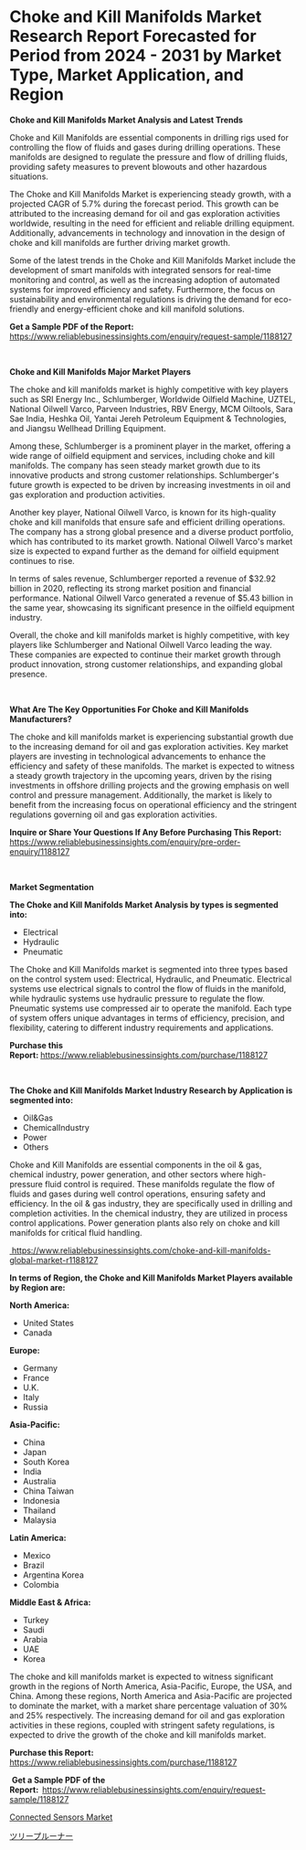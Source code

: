 <p><h1>Choke and Kill Manifolds Market Research Report Forecasted for Period from 2024 -  2031 by Market Type, Market Application, and Region</h1></p><p><strong>Choke and Kill Manifolds Market Analysis and Latest Trends</strong></p>
<p><p>Choke and Kill Manifolds are essential components in drilling rigs used for controlling the flow of fluids and gases during drilling operations. These manifolds are designed to regulate the pressure and flow of drilling fluids, providing safety measures to prevent blowouts and other hazardous situations.</p><p>The Choke and Kill Manifolds Market is experiencing steady growth, with a projected CAGR of 5.7% during the forecast period. This growth can be attributed to the increasing demand for oil and gas exploration activities worldwide, resulting in the need for efficient and reliable drilling equipment. Additionally, advancements in technology and innovation in the design of choke and kill manifolds are further driving market growth.</p><p>Some of the latest trends in the Choke and Kill Manifolds Market include the development of smart manifolds with integrated sensors for real-time monitoring and control, as well as the increasing adoption of automated systems for improved efficiency and safety. Furthermore, the focus on sustainability and environmental regulations is driving the demand for eco-friendly and energy-efficient choke and kill manifold solutions.</p></p>
<p><strong>Get a Sample PDF of the Report:&nbsp;</strong> <a href="https://www.reliablebusinessinsights.com/enquiry/request-sample/1188127">https://www.reliablebusinessinsights.com/enquiry/request-sample/1188127</a></p>
<p>&nbsp;</p>
<p><strong>Choke and Kill Manifolds Major Market Players</strong></p>
<p><p>The choke and kill manifolds market is highly competitive with key players such as SRI Energy Inc., Schlumberger, Worldwide Oilfield Machine, UZTEL, National Oilwell Varco, Parveen Industries, RBV Energy, MCM Oiltools, Sara Sae India, Heshka Oil, Yantai Jereh Petroleum Equipment & Technologies, and Jiangsu Wellhead Drilling Equipment.</p><p>Among these, Schlumberger is a prominent player in the market, offering a wide range of oilfield equipment and services, including choke and kill manifolds. The company has seen steady market growth due to its innovative products and strong customer relationships. Schlumberger's future growth is expected to be driven by increasing investments in oil and gas exploration and production activities.</p><p>Another key player, National Oilwell Varco, is known for its high-quality choke and kill manifolds that ensure safe and efficient drilling operations. The company has a strong global presence and a diverse product portfolio, which has contributed to its market growth. National Oilwell Varco's market size is expected to expand further as the demand for oilfield equipment continues to rise.</p><p>In terms of sales revenue, Schlumberger reported a revenue of $32.92 billion in 2020, reflecting its strong market position and financial performance. National Oilwell Varco generated a revenue of $5.43 billion in the same year, showcasing its significant presence in the oilfield equipment industry.</p><p>Overall, the choke and kill manifolds market is highly competitive, with key players like Schlumberger and National Oilwell Varco leading the way. These companies are expected to continue their market growth through product innovation, strong customer relationships, and expanding global presence.</p></p>
<p>&nbsp;</p>
<p><strong>What Are The Key Opportunities For Choke and Kill Manifolds Manufacturers?</strong></p>
<p><p>The choke and kill manifolds market is experiencing substantial growth due to the increasing demand for oil and gas exploration activities. Key market players are investing in technological advancements to enhance the efficiency and safety of these manifolds. The market is expected to witness a steady growth trajectory in the upcoming years, driven by the rising investments in offshore drilling projects and the growing emphasis on well control and pressure management. Additionally, the market is likely to benefit from the increasing focus on operational efficiency and the stringent regulations governing oil and gas exploration activities.</p></p>
<p><strong>Inquire or Share Your Questions If Any Before Purchasing This Report:</strong> <a href="https://www.reliablebusinessinsights.com/enquiry/pre-order-enquiry/1188127">https://www.reliablebusinessinsights.com/enquiry/pre-order-enquiry/1188127</a></p>
<p>&nbsp;</p>
<p><strong>Market Segmentation</strong></p>
<p><strong>The Choke and Kill Manifolds Market Analysis by types is segmented into:</strong></p>
<p><ul><li>Electrical</li><li>Hydraulic</li><li>Pneumatic</li></ul></p>
<p><p>The Choke and Kill Manifolds market is segmented into three types based on the control system used: Electrical, Hydraulic, and Pneumatic. Electrical systems use electrical signals to control the flow of fluids in the manifold, while hydraulic systems use hydraulic pressure to regulate the flow. Pneumatic systems use compressed air to operate the manifold. Each type of system offers unique advantages in terms of efficiency, precision, and flexibility, catering to different industry requirements and applications.</p></p>
<p><strong>Purchase this Report:&nbsp;</strong><a href="https://www.reliablebusinessinsights.com/purchase/1188127">https://www.reliablebusinessinsights.com/purchase/1188127</a></p>
<p>&nbsp;</p>
<p><strong>The Choke and Kill Manifolds Market Industry Research by Application is segmented into:</strong></p>
<p><ul><li>Oil&Gas</li><li>ChemicalIndustry</li><li>Power</li><li>Others</li></ul></p>
<p><p>Choke and Kill Manifolds are essential components in the oil & gas, chemical industry, power generation, and other sectors where high-pressure fluid control is required. These manifolds regulate the flow of fluids and gases during well control operations, ensuring safety and efficiency. In the oil & gas industry, they are specifically used in drilling and completion activities. In the chemical industry, they are utilized in process control applications. Power generation plants also rely on choke and kill manifolds for critical fluid handling.</p></p>
<p><a href="https://www.reliablebusinessinsights.com/choke-and-kill-manifolds-global-market-r1188127">&nbsp;https://www.reliablebusinessinsights.com/choke-and-kill-manifolds-global-market-r1188127</a></p>
<p><strong>In terms of Region, the Choke and Kill Manifolds Market Players available by Region are:</strong></p>
<p>
    <p> <strong> North America: </strong>
        <ul>
            <li>United States</li>
            <li>Canada</li>
        </ul>
        </p> 
    <p> <strong> Europe: </strong>
        <ul>
            <li>Germany</li>
            <li>France</li>
            <li>U.K.</li>
            <li>Italy</li>
            <li>Russia</li>
        </ul>
        </p> 
    <p> <strong> Asia-Pacific: </strong>
        <ul>
            <li>China</li>
            <li>Japan</li>
            <li>South Korea</li>
            <li>India</li>
            <li>Australia</li>
            <li>China Taiwan</li>
            <li>Indonesia</li>
            <li>Thailand</li>
            <li>Malaysia</li>
        </ul>
        </p> 
    <p> <strong> Latin America: </strong>
        <ul>
            <li>Mexico</li>
            <li>Brazil</li>
            <li>Argentina Korea</li>
            <li>Colombia</li>
        </ul>
        </p> 
    <p> <strong> Middle East & Africa: </strong>
        <ul>
            <li>Turkey</li>
            <li>Saudi</li>
            <li>Arabia</li>
            <li>UAE</li>
            <li>Korea</li>
        </ul>
    </p>
    </p>
<p><p>The choke and kill manifolds market is expected to witness significant growth in the regions of North America, Asia-Pacific, Europe, the USA, and China. Among these regions, North America and Asia-Pacific are projected to dominate the market, with a market share percentage valuation of 30% and 25% respectively. The increasing demand for oil and gas exploration activities in these regions, coupled with stringent safety regulations, is expected to drive the growth of the choke and kill manifolds market.</p></p>
<p><strong>Purchase this Report: </strong><a href="https://www.reliablebusinessinsights.com/purchase/1188127">https://www.reliablebusinessinsights.com/purchase/1188127</a></p>
<p>&nbsp;<strong>Get a Sample PDF of the Report:&nbsp;&nbsp;</strong><a href="https://www.reliablebusinessinsights.com/enquiry/request-sample/1188127">https://www.reliablebusinessinsights.com/enquiry/request-sample/1188127</a></p>
<p><strong></strong></p>
<p><p><a href="https://view.publitas.com/reportprime-1/connected-sensors-market-emerging-trends-and-future-prospects-for-period-from-2024-to-2031/">Connected Sensors Market</a></p><p><a href="https://github.com/sghwr779811674/Market-Research-Report-List-3/blob/main/129252836984.md">ツリープルーナー</a></p></p>
